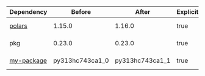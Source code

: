 |Dependency|Before|After|Explicit|Environments|
|-|-|-|-|-|
|[polars](https://prefix.dev/channels/conda-forge/packages/polars)|1.15.0|1.16.0|true|*all envs* on osx-arm64|
|pkg|0.23.0|0.23.0|true|*all envs* on linux-64|
|[my-package](https://prefix.dev/channels/conda-forge/packages/my-package)|py313hc743ca1_0|py313hc743ca1_1|true|*all envs* on osx-arm64|

[^1]: **Bold** means explicit dependency.
[^2]: Dependency got downgraded.
